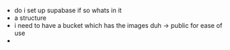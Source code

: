 - do i set up supabase
if so whats in it 
- a structure
 -  i need to have a bucket which has the images duh -> public for ease of use
 - 